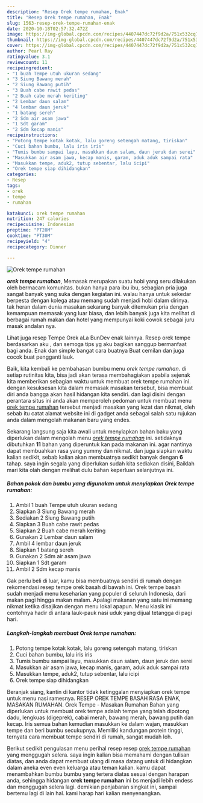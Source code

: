 ```yaml
---
description: "Resep Orek tempe rumahan, Enak"
title: "Resep Orek tempe rumahan, Enak"
slug: 1563-resep-orek-tempe-rumahan-enak
date: 2020-10-18T02:57:32.472Z
image: https://img-global.cpcdn.com/recipes/4407447dc72f9d2a/751x532cq70/orek-tempe-rumahan-foto-resep-utama.jpg
thumbnail: https://img-global.cpcdn.com/recipes/4407447dc72f9d2a/751x532cq70/orek-tempe-rumahan-foto-resep-utama.jpg
cover: https://img-global.cpcdn.com/recipes/4407447dc72f9d2a/751x532cq70/orek-tempe-rumahan-foto-resep-utama.jpg
author: Pearl Ray
ratingvalue: 3.1
reviewcount: 11
recipeingredient:
- "1 buah Tempe utuh ukuran sedang"
- "3 Siung Bawang merah"
- "2 Siung Bawang putih"
- "3 Buah cabe rawit pedas"
- "2 Buah cabe merah keriting"
- "2 Lembar daun salam"
- "4 lembar daun jeruk"
- "1 batang sereh"
- "2 Sdm air asam jawa"
- "1 Sdt garam"
- "2 Sdm kecap manis"
recipeinstructions:
- "Potong tempe kotak kotak, lalu goreng setengah matang, tiriskan"
- "Cuci bahan bumbu, lalu iris iris"
- "Tumis bumbu sampai layu, masukkan daun salam, daun jeruk dan serei"
- "Masukkan air asam jawa, kecap manis, garam, aduk aduk sampai rata"
- "Masukkan tempe, aduk2, tutup sebentar, lalu icipi"
- "Orek tempe siap dihidangkan"
categories:
- Resep
tags:
- orek
- tempe
- rumahan

katakunci: orek tempe rumahan 
nutrition: 247 calories
recipecuisine: Indonesian
preptime: "PT28M"
cooktime: "PT30M"
recipeyield: "4"
recipecategory: Dinner

---
```



![Orek tempe rumahan](https://img-global.cpcdn.com/recipes/4407447dc72f9d2a/751x532cq70/orek-tempe-rumahan-foto-resep-utama.jpg)

<b><i>orek tempe rumahan</i></b>, Memasak merupakan suatu hobi yang seru dilakukan oleh bermacam komunitas. bukan hanya para ibu ibu, sebagian pria juga sangat banyak yang suka dengan kegiatan ini. walau hanya untuk sekedar berpesta dengan kolega atau memang sudah menjadi hobi dalam dirinya. tak heran dalam dunia masakan sekarang banyak ditemukan pria dengan kemampuan memasak yang luar biasa, dan lebih banyak juga kita melihat di berbagai rumah makan dan hotel yang mempunyai koki cowok sebagai juru masak andalan nya.

Lihat juga resep Tempe Orek aLa BunDev enak lainnya. Resep orek tempe berdasarkan aku , dan semoga tips yg aku bagikan sanggup bermanfaat bagi anda. Enak dan simple bangat cara buatnya Buat cemilan dan juga cocok buat pengganti lauk.

Baik, kita kembali ke pembahasan bumbu menu <i>orek tempe rumahan</i>. di setiap rutinitas kita, bisa jadi akan terasa membahagiakan apabila sejenak kita memberikan sebagian waktu untuk membuat orek tempe rumahan ini. dengan kesuksesan kita dalam memasak masakan tersebut, bisa membuat diri anda bangga akan hasil hidangan kita sendiri. dan lagi disini dengan perantara situs ini anda akan memperoleh pedoman untuk membuat menu <u>orek tempe rumahan</u> tersebut menjadi masakan yang lezat dan nikmat, oleh sebab itu catat alamat website ini di gadget anda sebagai salah satu rujukan anda dalam mengolah makanan baru yang endes.


Sekarang langsung saja kita awali untuk menyiapkan bahan baku yang diperlukan dalam mengolah menu <u><i>orek tempe rumahan</i></u> ini. setidaknya dibutuhkan <b>11</b> bahan yang diperuntuk kan pada makanan ini. agar nantinya dapat membuahkan rasa yang yummy dan nikmat. dan juga siapkan waktu kalian sedikit, sebab kalian akan membuatnya sedikit banyak dengan <b>6</b> tahap. saya ingin segala yang diperlukan sudah kita sediakan disini, Baiklah mari kita olah dengan melihat dulu bahan keperluan selanjutnya ini.

<!--inarticleads1-->

##### Bahan pokok dan bumbu yang digunakan untuk menyiapkan Orek tempe rumahan:

1. Ambil 1 buah Tempe utuh ukuran sedang
1. Siapkan 3 Siung Bawang merah
1. Sediakan 2 Siung Bawang putih
1. Siapkan 3 Buah cabe rawit pedas
1. Siapkan 2 Buah cabe merah keriting
1. Gunakan 2 Lembar daun salam
1. Ambil 4 lembar daun jeruk
1. Siapkan 1 batang sereh
1. Gunakan 2 Sdm air asam jawa
1. Siapkan 1 Sdt garam
1. Ambil 2 Sdm kecap manis


Gak perlu beli di luar, kamu bisa membuatnya sendiri di rumah dengan rekomendasi resep tempe orek basah di bawah ini. Orek tempe basah sudah menjadi menu keseharian yang populer di seluruh Indonesia, dari makan pagi hingga makan malam. Apalagi makanan yang satu ini memang nikmat ketika disajikan dengan menu lokal apapun. Menu klasik ini contohnya hadir di antara lauk-pauk nasi uduk yang dijual tetangga di pagi hari. 

<!--inarticleads2-->

##### Langkah-langkah membuat Orek tempe rumahan:

1. Potong tempe kotak kotak, lalu goreng setengah matang, tiriskan
1. Cuci bahan bumbu, lalu iris iris
1. Tumis bumbu sampai layu, masukkan daun salam, daun jeruk dan serei
1. Masukkan air asam jawa, kecap manis, garam, aduk aduk sampai rata
1. Masukkan tempe, aduk2, tutup sebentar, lalu icipi
1. Orek tempe siap dihidangkan


Beranjak siang, kantin di kantor tidak ketinggalan menyiapkan orek tempe untuk menu nasi ramesnya. RESEP OREK TEMPE BASAH RASA ENAK, MASAKAN RUMAHAN. Orek Tempe - Masakan Rumahan Bahan yang diperlukan untuk membuat orek tempe adalah tempe yang telah dipotong dadu, lengkuas (digeprek), cabai merah, bawang merah, bawang putih dan kecap. Iris semua bahan kemudian masukkan ke dalam wajan, masukkan tempe dan beri bumbu secukupnya. Memiliki kandungan protein tinggi, ternyata cara membuat tempe sendiri di rumah, sangat mudah loh. 

Berikut sedikit pengulasan menu perihal resep resep <u>orek tempe rumahan</u> yang menggugah selera. saya ingin kalian bisa memahami dengan tulisan diatas, dan anda dapat membuat ulang di masa datang untuk di hidangkan dalam aneka even even keluarga atau teman kalian. kamu dapat menambahkan bumbu bumbu yang tertera diatas sesuai dengan harapan anda, sehingga hidangan <b>orek tempe rumahan</b> ini bs menjadi lebih endess dan menggugah selera lagi. demikian penjabaran singkat ini, sampai bertemu lagi di lain hal. kami harap hari kalian menyenangkan.
